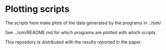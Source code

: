 # Plotting scripts

The scripts here make plots of the data generated by the programs in
../sim/

See ../sim/README.md for which programs are plotted with which
scripts.

This repository is distributed with the results reported in the paper.

